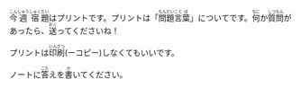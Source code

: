 <ruby>今<rt>こん</rt></ruby><ruby>週<rt>しゅう</rt></ruby><ruby>宿<rt>しゅく</rt></ruby><ruby>題<rt>だい</rt></ruby>はプリントです。プリントは「<ruby>問<rt>もん</rt></ruby><ruby>題<rt>だい</rt></ruby><ruby>言<rt>こと</rt></ruby><ruby>葉<rt>ば</rt></ruby>」についてです。<ruby>何<rt>なに</rt></ruby>か<ruby>質<rt>しつ</rt></ruby><ruby>問<rt>もん</rt></ruby>があったら、<ruby>送<rt>おく</rt></ruby>ってくださいね！

プリントは<ruby>印<rt>いん</rt></ruby><ruby>刷<rt>さつ</rt></ruby>(ーコピー)しなくてもいいです。

ノートに<ruby>答<rt>こた</rt></ruby>えを<ruby>書<rt>か</rt></ruby>いてください。